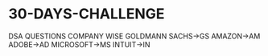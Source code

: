 # 30-DAYS-CHALLENGE
DSA QUESTIONS COMPANY WISE
GOLDMANN SACHS->GS
AMAZON->AM
ADOBE->AD
MICROSOFT->MS
INTUIT->IN
